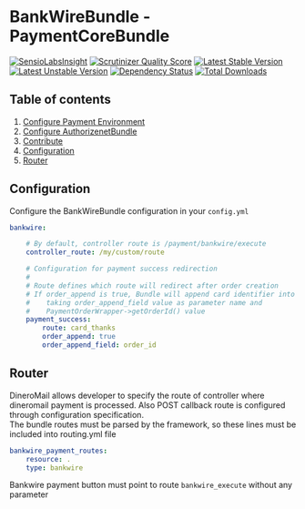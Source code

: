 BankWireBundle - PaymentCoreBundle
=====

[![SensioLabsInsight](https://insight.sensiolabs.com/projects/71cee758-4734-43a9-96ca-5ca4429eed1c/mini.png)](https://insight.sensiolabs.com/projects/71cee758-4734-43a9-96ca-5ca4429eed1c)
[![Scrutinizer Quality Score](https://scrutinizer-ci.com/g/PaymentSuite/BankwireBundle/badges/quality-score.png?s=48caeef36a98e5aeefbf4f52ef173d5dcac74583)](https://scrutinizer-ci.com/g/PaymentSuite/BankwireBundle/)
[![Latest Stable Version](https://poser.pugx.org/PaymentSuite/bankwire-bundle/v/stable.png)](https://packagist.org/packages/PaymentSuite/bankwire-bundle)
[![Latest Unstable Version](https://poser.pugx.org/PaymentSuite/bankwire-bundle/v/unstable.png)](https://packagist.org/packages/PaymentSuite/bankwire-bundle)
[![Dependency Status](https://www.versioneye.com/php/paymentsuite:bankwire-bundle/1.0.1/badge.png)](https://www.versioneye.com/php/mmoreram:bankwire-bundle/1.0.1)
[![Total Downloads](https://poser.pugx.org/PaymentSuite/bankwire-bundle/downloads.png)](https://packagist.org/packages/PaymentSuite/bankwire-bundle)

Table of contents
-----

1. [Configure Payment Environment](https://github.com/PaymentSuite/PaymentCoreBundle/wiki/Configure-Payment-Environment)
1. [Configure AuthorizenetBundle](#https://github.com/PaymentSuite/PaymentCoreBundle/wiki/Installing-Payment-Platforms)
1. [Contribute](https://github.com/PaymentSuite/PaymentCoreBundle/wiki/Contribute)
1. [Configuration](#configuration)
1. [Router](#router)

Configuration
-----

Configure the BankWireBundle configuration in your `config.yml`

``` yml
bankwire:

    # By default, controller route is /payment/bankwire/execute
    controller_route: /my/custom/route

    # Configuration for payment success redirection
    #
    # Route defines which route will redirect after order creation
    # If order_append is true, Bundle will append card identifier into route
    #    taking order_append_field value as parameter name and
    #    PaymentOrderWrapper->getOrderId() value
    payment_success:
        route: card_thanks
        order_append: true
        order_append_field: order_id
```

Router
-----

DineroMail allows developer to specify the route of controller where dineromail payment is processed.  Also POST callback route is configured through configuration specification.  
The bundle routes must be parsed by the framework, so these lines must be included into routing.yml file  

``` yml
bankwire_payment_routes:
    resource: .
    type: bankwire
```

Bankwire payment button must point to route `bankwire_execute` without any parameter
